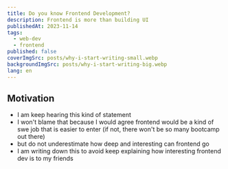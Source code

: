 ```yaml
---
title: Do you know Frontend Development?
description: Frontend is more than building UI
publishedAt: 2023-11-14
tags:
  - web-dev
  - frontend
published: false
coverImgSrc: posts/why-i-start-writing-small.webp
backgroundImgSrc: posts/why-i-start-writing-big.webp
lang: en
---
```

## Motivation
- I am keep hearing this kind of statement
- I won't blame that because I would agree frontend would be a kind of swe job that is easier to enter (if not, there won't be so many bootcamp out there)
- but do not underestimate how deep and interesting can frontend go
- I am writing down this to avoid keep explaining how interesting frontend dev is to my friends